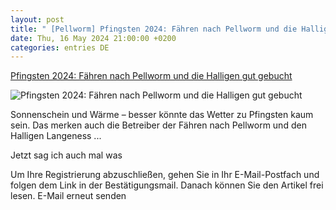 ```yaml
---
layout: post
title: " [Pellworm] Pfingsten 2024: Fähren nach Pellworm und die Halligen gut gebucht"
date: Thu, 16 May 2024 21:00:00 +0200
categories: entries DE
---
```

[Pfingsten 2024: Fähren nach Pellworm und die Halligen gut gebucht](https://www.shz.de/lokales/bredstedt/artikel/pfingsten-2024-faehren-nach-pellworm-und-die-halligen-gut-gebucht-47025207)

![Pfingsten 2024: Fähren nach Pellworm und die Halligen gut gebucht](https://images.noz-mhn.de/img/47024842/crop/cbase_16_9-w1200/2025476424/1395377571/zoe-9593.jpg)

Sonnenschein und Wärme – besser könnte das Wetter zu Pfingsten kaum sein. Das merken auch die Betreiber der Fähren nach Pellworm und den Halligen Langeness ...

Jetzt sag ich auch mal was

Um Ihre Registrierung abzuschließen, gehen Sie in Ihr E-Mail-Postfach und folgen dem Link in der Bestätigungsmail. Danach können Sie den Artikel frei lesen. E-Mail erneut senden


